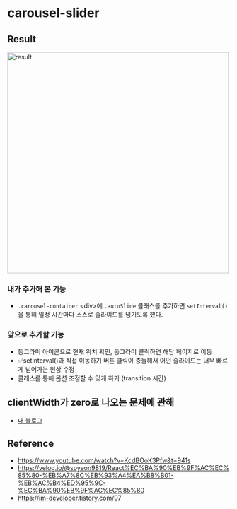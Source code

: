 # carousel-slider
## Result
<img src="../result_img/carousel-slider_result.gif" width="500" alt="result">

### 내가 추가해 본 기능
- `.carousel-container` \<div>에 `.autoSlide` 클래스를 추가하면 `setInterval()`을 통해 일정 시간마다 스스로 슬라이드를 넘기도록 했다.

### 앞으로 추가할 기능
- 동그라미 아이콘으로 현재 위치 확인, 동그라미 클릭하면 해당 페이지로 이동
- ✅setInterval()과 직접 이동하기 버튼 클릭이 충돌해서 어떤 슬라이드는 너무 빠르게 넘어가는 현상 수정
- 클래스를 통해 옵션 조정할 수 있게 하기 (transition 시간)

## clientWidth가 zero로 나오는 문제에 관해
- [내 블로그](https://bluepebble25.tistory.com/20)

## Reference
- https://www.youtube.com/watch?v=KcdBOoK3Pfw&t=941s
- https://velog.io/@soyeon9819/React%EC%BA%90%EB%9F%AC%EC%85%80-%EB%A7%8C%EB%93%A4%EA%B8%B01-%EB%AC%B4%ED%95%9C-%EC%BA%90%EB%9F%AC%EC%85%80
- https://im-developer.tistory.com/97